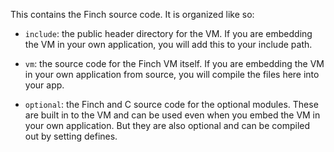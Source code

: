 This contains the Finch source code. It is organized like so:

*   `include`: the public header directory for the VM. If you are embedding the
    VM in your own application, you will add this to your include path.

*   `vm`: the source code for the Finch VM itself. If you are embedding the VM in
    your own application from source, you will compile the files here into your
    app.

*   `optional`: the Finch and C source code for the optional modules. These are
    built in to the VM and can be used even when you embed the VM in your own
    application. But they are also optional and can be compiled out by setting
    defines.
